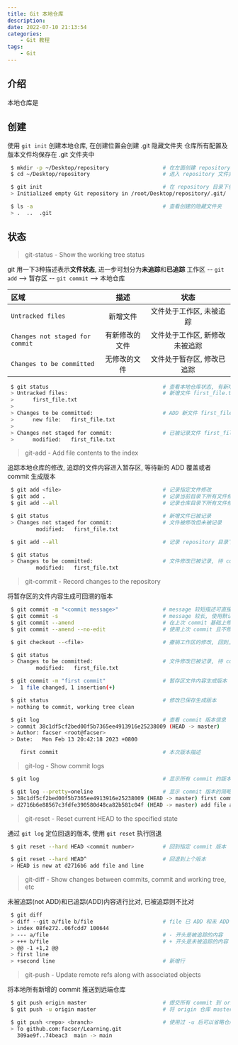 ```yaml
---
title: Git 本地仓库
description: 
date: 2022-07-10 21:13:54
categories:
    - Git 教程
tags:
    - Git
---
```


## 介绍

本地仓库是

## 创建

使用 `git init` 创建本地仓库, 在创建位置会创建 .git 隐藏文件夹
仓库所有配置及版本文件均保存在 .git 文件夹中

```bash
 $ mkdir -p ~/Desktop/repository                 # 在左面创建 repository 文件夹 
 $ cd ~/Desktop/repository                       # 进入 repository 文件夹

 $ git init                                      # 在 repository 目录下创建本地仓库
 > Initialized empty Git repository in /root/Desktop/repository/.git/

 $ ls -a                                         # 查看创建的隐藏文件夹
 > .  ..  .git
```

## 状态

> git-status - Show the working tree status

git 用一下3种描述表示**文件状态**, 进一步可划分为**未追踪**和**已追踪**
工作区 -- `git add` --> 暂存区 -- `git commit` --> 本地仓库

|区域|描述|状态|
|:--|:--:|:--:|
|`Untracked files`|新增文件|文件处于工作区, 未被追踪|
|`Changes not staged for commit`|有新修改的文件|文件处于工作区, 新修改未被追踪|
|`Changes to be committed`|无修改的文件|文件处于暂存区, 修改已追踪|

```bash
 $ git status                                    # 查看本地仓库状态, 有新增文件未被记录
 > Untracked files:                              # 新增文件 first_file.txt
 >      first_file.txt
 >
 > Changes to be committed:                      # ADD 新文件 first_file.txt, 待 commit
 >      new file:   first_file.txt
 >
 > Changes not staged for commit:                # 已被记录文件 first_file.txt，又有新修改但未被记录
 >      modified:   first_file.txt
```

> git-add - Add file contents to the index

追踪本地仓库的修改, 追踪的文件内容进入暂存区, 等待新的 ADD 覆盖或者 commit 生成版本

```bash
 $ git add <file>                                # 记录指定文件修改
 $ git add .                                     # 记录当前目录下所有文件修改(上层文件未记录)
 $ git add --all                                 # 记录仓库目录下所有文件修改(推荐)

 $ git status                                    # 新增文件已被记录
 > Changes not staged for commit:                # 文件被修改但未被记录
         modified:   first_file.txt

 $ git add --all                                 # 记录 repository 目录下所有修改

 $ git status
 > Changes to be committed:                      # 文件修改已被记录, 待 commit
         modified:   first_file.txt
```

> git-commit - Record changes to the repository

将暂存区的文件内容生成可回溯的版本

```bash
 $ git commit -m "<commit message>"              # message 较短描述可直接填写
 $ git commit -s                                 # message 较长, 使用默认编辑器编辑 commit
 $ git commit --amend                            # 在上次 commit 基础上修改, 并替换原来的 commit
 $ git commit --amend --no-edit                  # 使用上次 commit 且不修改, 即本次 commit 和上次合并

 $ git checkout --<file>                         # 撤销工作区的修改, 回到上次 commit 状态

 $ git status
 > Changes to be committed:                      # 文件修改已被记录, 待 commit
         modified:   first_file.txt

 $ git commit -m "first commit"                  # 暂存区文件内容生成版本
 >  1 file changed, 1 insertion(+)

 $ git status                                    # 修改已保存生成版本
 > nothing to commit, working tree clean

 $ git log                                       # 查看 commit 版本信息
 > commit 38c1df5cf2bed00f5b7365ee4913916e25238009 (HEAD -> master)
 > Author: facser <root@facser>
 > Date:   Mon Feb 13 20:42:18 2023 +0800

    first commit                                 # 本次版本描述 
```

> git-log - Show commit logs

```bash
 $ git log                                       # 显示所有 commit 的版本的详细信息

 $ git log --pretty=oneline                      # 显示 commit 版本的简略信息
 > 38c1df5cf2bed00f5b7365ee4913916e25238009 (HEAD -> master) first commit
 > d2716b6e88567c3fdfe390580d48ca82b581c04f (HEAD -> master) add file and line
```

> git-reset - Reset current HEAD to the specified state

通过 `git log` 定位回退的版本, 使用 `git reset` 执行回退

```bash
 $ git reset --hard HEAD <commit number>         # 回到指定 commit 版本

 $ git reset --hard HEAD^                        # 回退到上个版本
 > HEAD is now at d2716b6 add file and line
```

> git-diff - Show changes between commits, commit and working tree, etc

未被追踪(not ADD)和已追踪(ADD)内容进行比对, 已被追踪则不比对

```bash
 $ git diff
 > diff --git a/file b/file                      # file 已 ADD 和未 ADD 比对
 > index 08fe272..06fcdd7 100644
 > --- a/file                                    # - 开头是被追踪的内容
 > +++ b/file                                    # + 开头是未被追踪的内容
 > @@ -1 +1,2 @@
 > first line
 > +second line                                  # 新增行
```

> git-push - Update remote refs along with associated objects

将本地所有新增的 commit 推送到远端仓库

```bash
 $ git push origin master                        # 提交所有 commit 到 origin 仓库的 master 分支
 $ git push -u origin master                     # 将 origin 仓库 master 分支作为拉取和推送的默认值

 $ git push <repo> <branch>                      # 使用过 -u 后可以省略仓库和分支
 > To github.com:facser/Learning.git
   309ae9f..74beac3  main -> main
```
